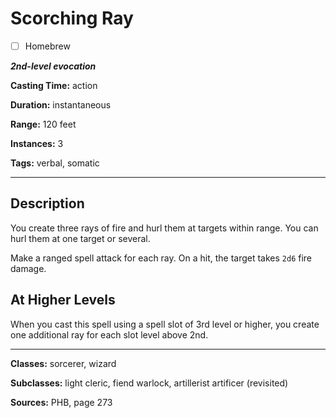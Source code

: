 # Scorching Ray

- [ ] Homebrew

***2nd-level evocation***

**Casting Time:** action

**Duration:** instantaneous

**Range:** 120 feet

**Instances:** 3

**Tags:** verbal, somatic

---

## Description
You create three rays of fire and hurl them at targets within range. You can hurl them at one target or several.

Make a ranged spell attack for each ray. On a hit, the target takes `2d6` fire damage.

## At Higher Levels
When you cast this spell using a spell slot of 3rd level or higher, you create one additional ray for each slot level above 2nd.

---

**Classes:** sorcerer, wizard

**Subclasses:** light cleric, fiend warlock, artillerist artificer (revisited)

**Sources:** PHB, page 273
